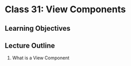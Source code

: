 # Class 31: View Components

## Learning Objectives

## Lecture Outline
1. What is a View Component

